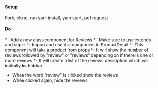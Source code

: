 #### Setup
Fork, clone, run yarn install, yarn start, pull request

#### Do
 *- Add a new class component for Reviews
 *- Make sure to use extends and super
 *- Import and use this component in ProductDetail
 *- This component will take a product from props
 *- It will show the number of reviews followed by "review" or "reviews" depending on if there is one or more reviews
 *- It will create a list of the reviews description which will inititally be hidden
 * When the word "review" is clicked show the reviews
 * When clicked again, hide the reviews
